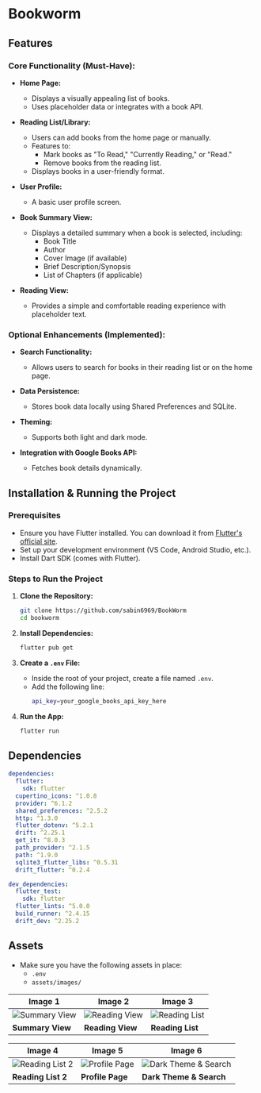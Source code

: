 # Bookworm

## Features

### Core Functionality (Must-Have):

- **Home Page:**
  - Displays a visually appealing list of books.
  - Uses placeholder data or integrates with a book API.

- **Reading List/Library:**
  - Users can add books from the home page or manually.
  - Features to:
    - Mark books as "To Read," "Currently Reading," or "Read."
    - Remove books from the reading list.
  - Displays books in a user-friendly format.

- **User Profile:**
  - A basic user profile screen.

- **Book Summary View:**
  - Displays a detailed summary when a book is selected, including:
    - Book Title
    - Author
    - Cover Image (if available)
    - Brief Description/Synopsis
    - List of Chapters (if applicable)

- **Reading View:**
  - Provides a simple and comfortable reading experience with placeholder text.

### Optional Enhancements (Implemented):

- **Search Functionality:**
  - Allows users to search for books in their reading list or on the home page.

- **Data Persistence:**
  - Stores book data locally using Shared Preferences and SQLite.

- **Theming:**
  - Supports both light and dark mode.

- **Integration with Google Books API:**
  - Fetches book details dynamically.

## Installation & Running the Project

### Prerequisites
- Ensure you have Flutter installed. You can download it from [Flutter's official site](https://flutter.dev/docs/get-started/install).
- Set up your development environment (VS Code, Android Studio, etc.).
- Install Dart SDK (comes with Flutter).

### Steps to Run the Project

1. **Clone the Repository:**
   ```sh
   git clone https://github.com/sabin6969/BookWorm
   cd bookworm
   ```

2. **Install Dependencies:**
   ```sh
   flutter pub get
   ```

3. **Create a `.env` File:**
   - Inside the root of your project, create a file named `.env`.
   - Add the following line:
     ```sh
     api_key=your_google_books_api_key_here
     ```

4. **Run the App:**
   ```sh
   flutter run
   ```

## Dependencies

```yaml
dependencies:
  flutter:
    sdk: flutter
  cupertino_icons: ^1.0.8
  provider: ^6.1.2
  shared_preferences: ^2.5.2
  http: ^1.3.0
  flutter_dotenv: ^5.2.1
  drift: ^2.25.1
  get_it: ^8.0.3
  path_provider: ^2.1.5
  path: ^1.9.0
  sqlite3_flutter_libs: ^0.5.31
  drift_flutter: ^0.2.4

dev_dependencies:
  flutter_test:
    sdk: flutter
  flutter_lints: ^5.0.0
  build_runner: ^2.4.15
  drift_dev: ^2.25.2
```

## Assets
- Make sure you have the following assets in place:
  - `.env`
  - `assets/images/`

| **Image 1** | **Image 2** | **Image 3** |
|------------|------------|------------|
| ![Summary View](https://github.com/user-attachments/assets/c9e8e0f8-aa0d-4173-bf9b-3a9e67b5c8e6) | ![Reading View](https://github.com/user-attachments/assets/95473e39-7552-432a-9dd0-b15e1a80ffb4) | ![Reading List](https://github.com/user-attachments/assets/390067ee-e7f7-44d2-8e5c-002b8cf3c257) |
| **Summary View** | **Reading View** | **Reading List** |

| **Image 4** | **Image 5** | **Image 6** |
|------------|------------|------------|
| ![Reading List 2](https://github.com/user-attachments/assets/bf491cb8-13a5-4b92-ab95-49a5f45d4e4b) | ![Profile Page](https://github.com/user-attachments/assets/5c6197fe-0e04-4e12-9e6d-8284333ee0d7) | ![Dark Theme & Search](https://github.com/user-attachments/assets/7ea488a7-871f-4e72-9dc6-fbd922099291) |
| **Reading List 2** | **Profile Page** | **Dark Theme & Search** |

